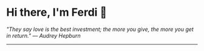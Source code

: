 <h1>Hi there, I'm Ferdi 👋</h1>

<p><em>
  "They say love is the best investment; the more you give, the more you get in return." — Audrey Hepburn
</em></p>

---

